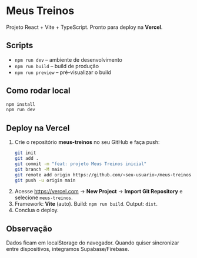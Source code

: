 # Meus Treinos

Projeto React + Vite + TypeScript. Pronto para deploy na **Vercel**.

## Scripts
- `npm run dev` – ambiente de desenvolvimento
- `npm run build` – build de produção
- `npm run preview` – pré-visualizar o build

## Como rodar local
```bash
npm install
npm run dev
```

## Deploy na Vercel
1. Crie o repositório **meus-treinos** no seu GitHub e faça push:
   ```bash
   git init
   git add .
   git commit -m "feat: projeto Meus Treinos inicial"
   git branch -M main
   git remote add origin https://github.com/<seu-usuario>/meus-treinos.git
   git push -u origin main
   ```
2. Acesse https://vercel.com → **New Project** → **Import Git Repository** e selecione `meus-treinos`.
3. Framework: **Vite** (auto). Build: `npm run build`. Output: `dist`.
4. Conclua o deploy.

## Observação
Dados ficam em localStorage do navegador. Quando quiser sincronizar entre dispositivos, integramos Supabase/Firebase.
